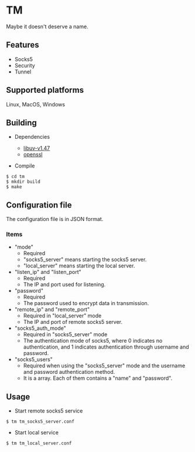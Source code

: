 # TM
Maybe it doesn't deserve a name.

## Features
* Socks5
* Security
* Tunnel

## Supported platforms
Linux, MacOS, Windows

## Building
* Dependencies
  * [libuv-v1.47](https://dist.libuv.org/dist/v1.47.0/)
  * [openssl](https://github.com/openssl/openssl/blob/master/INSTALL.md#installing-openssl)

* Compile
```
$ cd tm
$ mkdir build
$ make
```
## Configuration file
The configuration file is in JSON format.

### Items
* "mode"
  * Required
  * "socks5_server" means starting the socks5 server.
  * "local_server" means starting the local server.
* "listen_ip" and "listen_port"
  * Required
  * The IP and port used for listening.
* "password"
  * Required
  * The password used to encrypt data in transmission.
* "remote_ip" and "remote_port"
  * Required in "local_server" mode
  * The IP and port of remote socks5 server.
* "socks5_auth_mode"
  * Required in "socks5_server" mode
  * The authentication mode of socks5, where 0 indicates no authentication, and 1 indicates authentication through username and password.
* "socks5_users"
  * Required when using the "socks5_server" mode and the username and password authentication method.
  * It is a array. Each of them contains a "name" and "password".


## Usage

* Start remote socks5 service
```
$ tm tm_socks5_server.conf
```

* Start local service
```
$ tm tm_local_server.conf
```

